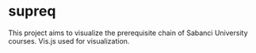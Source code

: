 # supreq

This project aims to visualize the prerequisite chain of Sabanci University courses. Vis.js used for visualization.
